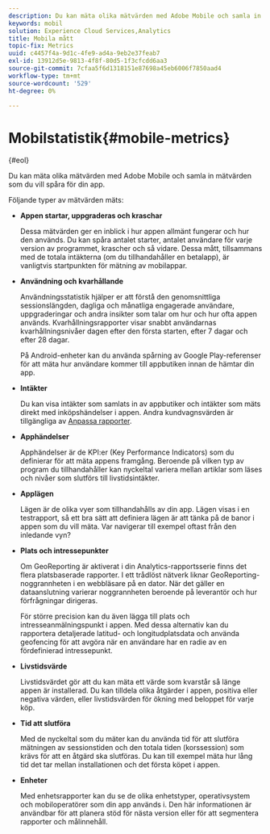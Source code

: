 ```yaml
---
description: Du kan mäta olika mätvärden med Adobe Mobile och samla in mätvärden som du vill spåra för din app.
keywords: mobil
solution: Experience Cloud Services,Analytics
title: Mobila mått
topic-fix: Metrics
uuid: c4457f4a-9d1c-4fe9-ad4a-9eb2e37feab7
exl-id: 13912d5e-9813-4f8f-80d5-1f3cfcdd6aa3
source-git-commit: 7cfaa5f6d1318151e87698a45eb6006f7850aad4
workflow-type: tm+mt
source-wordcount: '529'
ht-degree: 0%

---
```


# Mobilstatistik{#mobile-metrics}

{#eol}

Du kan mäta olika mätvärden med Adobe Mobile och samla in mätvärden som du vill spåra för din app.

Följande typer av mätvärden mäts:

* **Appen startar, uppgraderas och kraschar**

   Dessa mätvärden ger en inblick i hur appen allmänt fungerar och hur den används. Du kan spåra antalet starter, antalet användare för varje version av programmet, krascher och så vidare. Dessa mått, tillsammans med de totala intäkterna (om du tillhandahåller en betalapp), är vanligtvis startpunkten för mätning av mobilappar.

* **Användning och kvarhållande**

   Användningsstatistik hjälper er att förstå den genomsnittliga sessionslängden, dagliga och månatliga engagerade användare, uppgraderingar och andra insikter som talar om hur och hur ofta appen används. Kvarhållningsrapporter visar snabbt användarnas kvarhållningsnivåer dagen efter den första starten, efter 7 dagar och efter 28 dagar.

   På Android-enheter kan du använda spårning av Google Play-referenser för att mäta hur användare kommer till appbutiken innan de hämtar din app.

* **Intäkter**

   Du kan visa intäkter som samlats in av appbutiker och intäkter som mäts direkt med inköpshändelser i appen. Andra kundvagnsvärden är tillgängliga av [Anpassa rapporter](/help/using/usage/reports-customize/reports-customize.md).

* **Apphändelser**

   Apphändelser är de KPI:er (Key Performance Indicators) som du definierar för att mäta appens framgång. Beroende på vilken typ av program du tillhandahåller kan nyckeltal variera mellan artiklar som läses och nivåer som slutförs till livstidsintäkter.

* **Applägen**

   Lägen är de olika vyer som tillhandahålls av din app. Lägen visas i en testrapport, så ett bra sätt att definiera lägen är att tänka på de banor i appen som du vill mäta. Var navigerar till exempel oftast från den inledande vyn?

* **Plats och intressepunkter**

   Om GeoReporting är aktiverat i din Analytics-rapportsserie finns det flera platsbaserade rapporter. I ett trådlöst nätverk liknar GeoReporting-noggrannheten i en webbläsare på en dator. När det gäller en dataanslutning varierar noggrannheten beroende på leverantör och hur förfrågningar dirigeras.

   För större precision kan du även lägga till plats och intresseanmälningspunkt i appen. Med dessa alternativ kan du rapportera detaljerade latitud- och longitudplatsdata och använda geofencing för att avgöra när en användare har en radie av en fördefinierad intressepunkt.

* **Livstidsvärde**

   Livstidsvärdet gör att du kan mäta ett värde som kvarstår så länge appen är installerad. Du kan tilldela olika åtgärder i appen, positiva eller negativa värden, eller livstidsvärden för ökning med beloppet för varje köp.

* **Tid att slutföra**

   Med de nyckeltal som du mäter kan du använda tid för att slutföra mätningen av sessionstiden och den totala tiden (korssession) som krävs för att en åtgärd ska slutföras. Du kan till exempel mäta hur lång tid det tar mellan installationen och det första köpet i appen.

* **Enheter**

   Med enhetsrapporter kan du se de olika enhetstyper, operativsystem och mobiloperatörer som din app används i. Den här informationen är användbar för att planera stöd för nästa version eller för att segmentera rapporter och målinnehåll.
